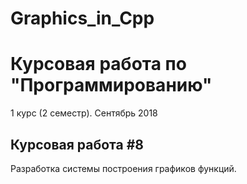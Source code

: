 # Graphics_in_Cpp

<h1>Курсовая работа по "Программированию"</h1>
<p>1 курс (2 семестр). Сентябрь 2018</p>

<h2>Курсовая работа #8</h2>
<p>Разработка системы построения графиков функций.</p>
